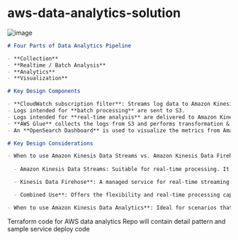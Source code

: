 # aws-data-analytics-solution


![image](https://github.com/user-attachments/assets/387edee4-28e3-4cbc-b26a-e0aafc0e28ce)


```markdown
# Four Parts of Data Analytics Pipeline

- **Collection**
- **Realtime / Batch Analysis**
- **Analytics**
- **Visualization**

# Key Design Components

- **CloudWatch subscription filter**: Streams log data to Amazon Kinesis Firehose.
- Logs intended for **batch processing** are sent to S3.
- Logs intended for **real-time analysis** are delivered to Amazon Kinesis Data Analytics.
- **AWS Glue** collects the logs from S3 and performs transformation & analysis.
- An **OpenSearch Dashboard** is used to visualize the metrics from Amazon OpenSearch.

# Key Design Considerations

- When to use Amazon Kinesis Data Streams vs. Amazon Kinesis Data Firehose, or both:
  
  - Amazon Kinesis Data Streams: Suitable for real-time processing. It provides customization capabilities, allowing developers to write custom logic for processing data as it flows through the stream.

  - Kinesis Data Firehose**: A managed service for real-time streaming to Redshift/S3. It simplifies the process of loading data for storage and analytics.

  - Combined Use**: Offers the flexibility and real-time processing capabilities of Kinesis Data Streams with the simplicity and integration ease of Kinesis Data Firehose.

- When to use Amazon Kinesis Data Analytics**: Ideal for scenarios that require real-time analytics and complex data processing capabilities directly on the streaming data.
```
Terraform code for AWS data analytics
 Repo will contain detail pattern and sample service deploy code
